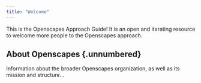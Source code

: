```yaml
---
title: "Welcome"
---
```


This is the Openscapes Approach Guide! It is an open and iterating resource to welcome more people to the Openscapes approach.

## About Openscapes {.unnumbered} 

Information about the broader Openscapes organization, as well as its mission and structure...
